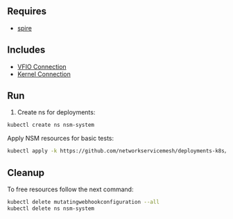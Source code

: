 ## Requires

- [spire](../spire)

## Includes

- [VFIO Connection](../use-cases/Vfio2Noop)
- [Kernel Connection](../use-cases/SriovKernel2Noop)

## Run

1. Create ns for deployments:
```bash
kubectl create ns nsm-system
```

Apply NSM resources for basic tests:
```bash
kubectl apply -k https://github.com/networkservicemesh/deployments-k8s/examples/sriov?ref=f10874ec58ddb27366fb08a30eb5651b535afeac
```

## Cleanup

To free resources follow the next command:
```bash
kubectl delete mutatingwebhookconfiguration --all
kubectl delete ns nsm-system
```
